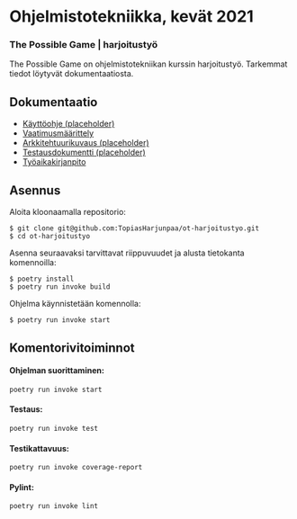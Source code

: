 # Ohjelmistotekniikka, kevät 2021
### The Possible Game | harjoitustyö

The Possible Game on ohjelmistotekniikan kurssin harjoitustyö. Tarkemmat tiedot löytyvät dokumentaatiosta.

## Dokumentaatio

- [Käyttöohje (placeholder)]()
- [Vaatimusmäärittely](https://github.com/TopiasHarjunpaa/ot-harjoitustyo/blob/main/dokumentaatio/vaatimusmaarittely.md)
- [Arkkitehtuurikuvaus (placeholder)]()
- [Testausdokumentti (placeholder)]()
- [Työaikakirjanpito](https://github.com/TopiasHarjunpaa/ot-harjoitustyo/blob/main/dokumentaatio/tuntikirjanpito.md)

## Asennus

Aloita kloonaamalla repositorio:

```
$ git clone git@github.com:TopiasHarjunpaa/ot-harjoitustyo.git
$ cd ot-harjoitustyo
```

Asenna seuraavaksi tarvittavat riippuvuudet ja alusta tietokanta komennoilla:

```
$ poetry install
$ poetry run invoke build
```

Ohjelma käynnistetään komennolla:

```
$ poetry run invoke start
```

## Komentorivitoiminnot

#### Ohjelman suorittaminen:

```
poetry run invoke start
```

#### Testaus:

```
poetry run invoke test
```

#### Testikattavuus:

```
poetry run invoke coverage-report
```

#### Pylint:

```
poetry run invoke lint
```